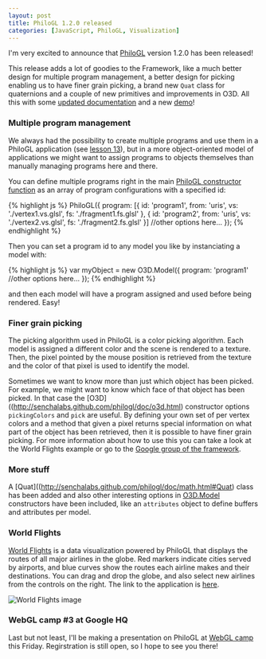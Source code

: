 ```yaml
--- 
layout: post
title: PhiloGL 1.2.0 released
categories: [JavaScript, PhiloGL, Visualization]
---
```


I'm very excited to announce that [PhiloGL](http://senchalabs.github.com/philogl) version 1.2.0 has been
released!

This release adds a lot of goodies to the Framework, like a much better
design for multiple program management, a better design for picking
enabling us to have finer grain picking, a brand new `Quat`
class for quaternions and a couple of new primitives and improvements in O3D. All this
with some [updated documentation](http://senchalabs.github.com/philogl/docs.html) and 
a new [demo](http://senchalabs.github.com/philogl/PhiloGL/examples/worldFlights/)!

### Multiple program management

We always had the possibility to create multiple programs and use them
in a PhiloGL application (see [lesson 13](http://senchalabs.github.com/philogl/PhiloGL/examples/lessons/13/)), but in
a more object-oriented model of applications we might want to assign
programs to objects themselves than manually managing programs here and
there.

You can define multiple programs right in the main [PhiloGL constructor
function](http://senchalabs.github.com/philogl/doc/index.html#PhiloGL:constructor) as an array of program 
configurations with a specified id:

{% highlight js %}
PhiloGL({
  program: [{
    id: 'program1',
    from: 'uris',
    vs: './vertex1.vs.glsl',
    fs: './fragment1.fs.glsl'
  }, {
    id: 'program2',
    from: 'uris',
    vs: './vertex2.vs.glsl',
    fs: './fragment2.fs.glsl'
  }]
  //other options here...
});
{% endhighlight %}

Then you can set a program id to any model you like by instanciating a
model with:

{% highlight js %}
var myObject = new O3D.Model({
  program: 'program1'
  //other options here...
});
{% endhighlight %}

and then each model will have a program assigned and used before being
rendered. Easy!

### Finer grain picking

The picking algorithm used in PhiloGL is a color picking
algorithm. Each model is assigned a different color and the scene is 
rendered to a texture. Then, the pixel pointed by the mouse
position is retrieved from the texture and the color of that pixel is 
used to identify the model.

Sometimes we want to know more than just which object has been picked. For
example, we might want to know which face of that object has been
picked. In that case the [O3D]((http://senchalabs.github.com/philogl/doc/o3d.html) constructor options
`pickingColors` and `pick` are useful. By defining your own set of per
vertex colors and a method that given a pixel returns special
information on what part of the object has been retrieved, then it is
possible to have finer grain picking. For more information about how to 
use this you can take a look at the World Flights example or go to the
[Google group of the framework](http://groups.google.com/group/philogl).

### More stuff

A [Quat]((http://senchalabs.github.com/philogl/doc/math.html#Quat) class has been added and also other interesting 
options in [O3D.Model](http://senchalabs.github.com/philogl/doc/o3d.html#O3D:Model:constructor) constructors have been included, 
like an `attributes` object to define buffers and attributes per model.

### World Flights

[World Flights](http://senchalabs.github.com/philogl/PhiloGL/examples/worldFlights/) is a data visualization powered by PhiloGL that 
displays the routes of all major airlines in the globe. Red markers
indicate cities served by airports, and blue curves show the routes each
airline makes and their destinations. You can drag and drop the globe,
and also select new airlines from the controls on the right. 
The link to the application is [here](http://senchalabs.github.com/philogl/PhiloGL/examples/worldFlights/).

![World Flights image](http://senchalabs.github.com/philogl/img/marquee/worldflights.png)

### WebGL camp #3 at Google HQ

Last but not least, I'll be making a presentation on
PhiloGL at [WebGL camp](http://webglcamp.com/) this Friday. Regirstration is still open, so I hope to see
you there!

